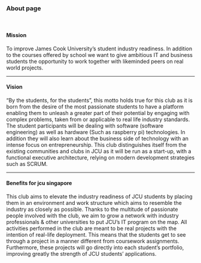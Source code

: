 ### About page
<br>

#### Mission
To improve James Cook University’s student industry readiness. In addition to the courses offered by school we want to give ambitious IT and business students the opportunity to work together with likeminded peers on real world projects.

---

#### Vision
“By the students, for the students”, this motto holds true for this club as it is born from the desire of the most passionate students to have a platform enabling them to unleash a greater part of their potential by engaging with complex problems, taken from or applicable to real life industry standards. The student participants will be dealing with software (software engineering) as well as hardware (Such as raspberry pi) technologies. In addition they will also learn about the business side of technology with an intense focus on entrepreneurship. This club distinguishes itself from the existing communities and clubs in JCU as it will be run as a start-up, with a functional executive architecture, relying on modern development strategies such as SCRUM.	

---

#### Benefits for jcu singapore
This club aims to elevate the industry readiness of JCU students by placing them in an environment and work structure which aims to resemble the industry as closely as possible. Thanks to the multitude of passionate people involved with the club, we aim to grow a network with industry professionals & other universities to put JCU’s IT program on the map. 
All activities performed in the club are meant to be real projects with the intention of real-life deployment. This means that the students get to see through a project in a manner different from coursework assignments. Furthermore, these projects will go directly into each student’s portfolio, improving greatly the strength of JCU students’ applications.


